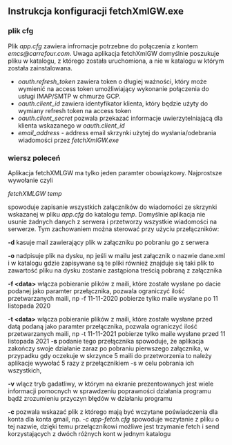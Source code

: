 ## Instrukcja konfiguracji fetchXmlGW.exe
### plik cfg
Plik _app.cfg_ zawiera infromacje potrzebne do połączenia z kontem _emcs@carrefour.com_. Uwaga aplikacja fetchXmlGW domyślnie poszukuje pliku w katalogu,
z którego została uruchomiona, a nie w katalogu w którym została zainstalowana.
* _oauth.refresh_token_ zawiera token o długiej ważności, który może wymienić na access token umożliwiający wykonanie połączenia do usługi IMAP/SMTP w chmurze GCP.
* _oauth.client_id_ zawiera identyfikator klienta, który będzie użyty do wymiany refresh token na access token
* _oauth.client_secret_ pozwala przekazać informacje uwierzytelniającą dla klienta wskazanego w _oauth.client_id_
* _email_address_ - address email skrzynki użytej do wysłania/odebrania wiadomości przez _fetchXmlGW.exe_

### wiersz poleceń
Aplikacja fetchXMLGW ma tylko jeden paramter obowiązkowy. Najprostsze wywołanie czyli

_fetchXMLGW temp_

spowoduje zapisanie wszystkich załączników do wiadomości ze skrzynki wskazanej w pliku _app.cfg_ do katalogu _temp_.
Domyślnie aplikacja nie usunie żadnych danych z serwera i przetworzy wszystkie wiadomości na serwerze.
Tym zachowaniem można sterować przy użyciu przełączników:

__-d__     kasuje mail zawierający plik w załączniku po pobraniu go z serwera

__-o__     nadpisuje plik na dysku, np jeśli w mailu jest załącznik o nazwie dane.xml
i w katalogu gdzie zapisywane są te pliki również znajduje się taki plik to
zawartość pliku na dysku zostanie zastąpiona treścią pobraną z załącznika

__-f \<data\>__     włącza pobieranie plików z maili, które zostałe wysłane po dacie podanej
jako paramter przełącznika, pozwala ograniczyć ilość przetwarzanych maili,
np -f 11-11-2020 pobierze tylko maile wysłane po 11 listopada 2020

__-t \<data\>__    włącza pobieranie plików z maili, które zostałe wysłane przed datą podaną
jako paramter przełącznika, pozwala ograniczyć ilość przetwarzanych maili,
np -t 11-11-2021 pobierze tylko maile wysłane przed 11 listopada 2021
__-s__ podanie tego przełącznika spowoduje, że aplikacja zakończy swoje działanie zaraz po pobraniu
pierwszego załącznika, w przypadku gdy oczekuje w skrzynce 5 maili do przetworzenia to należy
aplikacje wywołać 5 razy z przełącznikiem -s w celu pobrania ich wszystkich,

__-v__            wlącz tryb gadatliwy, w którym na ekranie prezentowanych jest wiele
informacji pomocnych w sprawdzeniu poprawności działania programu bądź zrozumieniu przyczyn
błędów w działaniu programu

__-c__ <plik>    pozwala wskazać plik z którego mają być wczytane poświadczenia dla konta 
dla konta gmail, np. _-c app-fetch.cfg_ spowoduje wczytanie z pliku o tej nazwie, dzięki temu
przełącznikowi możliwe jest trzymanie fetch i send korzystających z dwóch różnych
kont w jednym katalogu 

